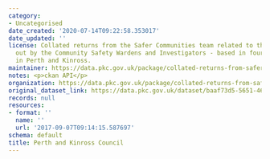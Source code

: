 ```yaml
---
category:
- Uncategorised
date_created: '2020-07-14T09:22:58.353017'
date_updated: ''
license: Collated returns from the Safer Communities team related to the work carried
  out by the Community Safety Wardens and Investigators - based in four key areas
  in Perth and Kinross.
maintainer: https://data.pkc.gov.uk/package/collated-returns-from-safer-communities-wardens-2016-2017
notes: <p>ckan API</p>
organization: https://data.pkc.gov.uk/package/collated-returns-from-safer-communities-wardens-2016-2017
original_dataset_link: https://data.pkc.gov.uk/dataset/baaf73d5-5651-46d5-ba1d-3a191ab07984/resource/6e5c53ee-3b95-4107-9c35-f26a2f4c1ade/download/service-delivery-requests-by-category.csv
records: null
resources:
- format: ''
  name: ''
  url: '2017-09-07T09:14:15.587697'
schema: default
title: Perth and Kinross Council
---
```

